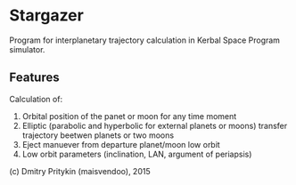 # Stargazer

Program for interplanetary trajectory calculation in Kerbal Space Program simulator.

## Features

Calculation of:

1. Orbital position of the panet or moon for any time moment
2. Elliptic (parabolic and hyperbolic for external planets or moons) transfer trajectory beetwen planets or two moons
3. Eject manuever from departure planet/moon low orbit
4. Low orbit parameters (inclination, LAN, argument of periapsis)

(c) Dmitry Pritykin (maisvendoo), 2015
